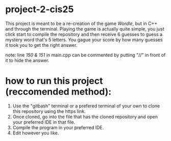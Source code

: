 # project-2-cis25

This project is meant to be a re-creation of the game _Wordle_, but in C++ and through the terminal. Playing the game is actually quite simple, you just click start to compile the repository and then receive 6 guesses to guess a mystery word that's 5 letters. You gague your score by how many guesses it took you to get the right answer.


note: line _150 & 151_ in main.cpp can be commented by putting "//" in front of it to hide the answer.

# how to run this project (reccomended method):
1) Use the "gitbash" terminal or a prefered terminal of your own to clone this repository using the https link.
2) Once cloned, go into the file that has the cloned repository and open your preferred IDE in that file.
3) Compile the program in your preferred IDE.
4) Edit however you like.
